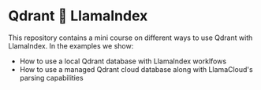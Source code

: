 # Qdrant 🤝 LlamaIndex

This repository contains a mini course on different ways to use Qdrant with LlamaIndex.
In the examples we show:

- How to use a local Qdrant database with LlamaIndex worklfows
- How to use a managed Qdrant cloud database along with LlamaCloud's parsing capabilities
